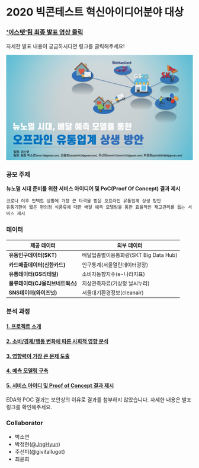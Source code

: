 # 2020 빅콘테스트 혁신아이디어분야 대상

### ['이스탯'팀 최종 발표 영상 클릭][presentation-link]  

자세한 발표 내용이 궁금하시다면 링크를 클릭해주세요!

![image-1](./Image/1.jpg)

### 공모 주제

**뉴노멀 시대 준비를 위한 서비스 아이디어 및 PoC(Proof Of Concept) 결과 제시**

```
코로나 이후 언택트 상황에 가장 큰 타격을 받은 오프라인 유통업계 상생 방안
유통기한이 짧은 편의점 식품류에 대한 배달 예측 모델링을 통한 효율적인 재고관리를 돕는 서비스 제시
```


### 데이터
제공 데이터 | 외부 데이터
----- | ----- 
**유동인구데이터(SKT)** | 배달업종별이용통화량(SKT Big Data Hub) 
**카드매출데이터(신한카드)** | 인구통계(서울열린데이터광장)
**유통데이터(GS리테일)** | 소비자동향지수(e-나라지표)
**물류데이터(CJ올리브네트웍스)** | 지상관측자료(기상청 날씨누리)
**SNS데이터(와이즈넛)** | 서울대기환경정보(cleanair)

### 분석 과정
#### [1. 프로젝트 소개][1-link]

#### [2. 소비/경제/행동 변화에 따른 사회적 영향 분석][2-link]

#### [3. 영향력이 가장 큰 문제 도출][3-link]

#### [4. 예측 모델링 구축][4-link]

#### [5. 서비스 아이디 및 Proof of Concept 결과 제시][5-link]

EDA와 POC 결과는 보안상의 이유로 결과를 첨부하지 않았습니다. 자세한 내용은 발표 링크를 확인해주세요.

### Collaborator

* 박소연
* 박정현([@JngHyun][jh-git])
* 주선미(@givitallugot)
* 최윤희

[presentation-link]: https://youtu.be/32Y5Vtngc-Y?t=5131
[1-link]: https://github.com/givitallugot/2020-BIGCONTEST-ESTAT/tree/main/1.%20%ED%94%84%EB%A1%9C%EC%A0%9D%ED%8A%B8%20%EC%86%8C%EA%B0%9C
[2-link]: https://github.com/givitallugot/2020-BIGCONTEST-ESTAT/tree/main/2.%20EDA
[3-link]: https://github.com/givitallugot/2020-BIGCONTEST-ESTAT/tree/main/3.%20%EB%B6%84%EC%84%9D%20%EC%97%85%EC%A2%85%20%EC%84%A0%ED%83%9D
[4-link]: https://github.com/givitallugot/2020-BIGCONTEST-ESTAT/tree/main/5.%20%EC%98%88%EC%B8%A1%20%EB%AA%A8%EB%8D%B8%EB%A7%81
[5-link]: https://github.com/givitallugot/2020-BIGCONTEST-ESTAT/blob/main/README.md
[jh-git]: https://github.com/JngHyun
